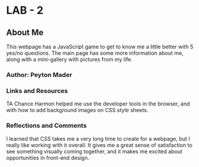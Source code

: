 # LAB - 2

## About Me

This webpage has a JavaScript game to get to know me a little better with 5 yes/no questions. The main page has some more information about me, along with a mini-gallery with pictures from my life.

### Author: Peyton Mader

### Links and Resources
TA Chance Harmon helped me use the developer tools in the browser, and with how to add background images on CSS style sheets. 

### Reflections and Comments
I learned that CSS takes me a very long time to create for a webpage, but I really like working with it overall. It gives me a great sense of satisfaction to see something visually coming together, and it makes me excited about opportunities in front-end design. 